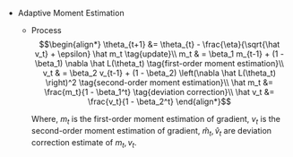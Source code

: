 * Adaptive Moment Estimation
  - Process
    $$\begin{align*}
      \theta_{t+1} &= \theta_{t} - \frac{\eta}{\sqrt{\hat v_t} + \epsilon} \hat m_t  \tag{update}\\
      m_t & = \beta_1 m_{t-1} + (1 - \beta_1) \nabla \hat L(\theta_t)  \tag{first-order moment estimation}\\
      v_t & = \beta_2 v_{t-1} + (1 - \beta_2) \left(\nabla \hat L(\theta_t) \right)^2  \tag{second-order moment estimation}\\
      \hat m_t &= \frac{m_t}{1 - \beta_1^t}  \tag{deviation correction}\\
      \hat v_t &= \frac{v_t}{1 - \beta_2^t}
    \end{align*}$$  

    Where, $m_t$ is the first-order moment estimation of gradient, $v_t$ is the second-order moment estimation of gradient, $\hat m_t, \hat v_t$ are deviation correction estimate of $m_t, v_t$.